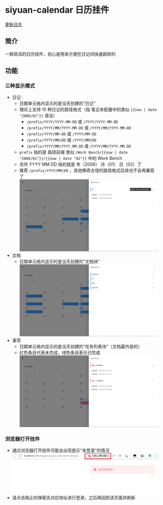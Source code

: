 # siyuan-calendar 日历挂件

[更新日志](./CHANGELOG.md)

## 简介

一款简洁的日历挂件，初心是用来方便在日记间快速跳转的

## 功能

### 三种显示模式

- 日记
  - 日期单元格内显示的是当天创建的“日记”
  - 理论上支持 10 种日记的路径格式（指 笔记本配置中的类似 `{{now | date "2006/01"}}` 语法）
    - `/prefix/YYYY/YYYY-MM-DD`  或  `/YYYY/YYYY-MM-DD`
    - `/prefix/YYYY/MM/YYYY-MM-DD` 或 `/YYYY/MM/YYYY-MM-DD`
    - `/prefix/YYYY/MM-DD` 或 `/YYYY/MM-DD`
    - `/prefix/YYYY/MM/DD` 或 `/YYYY/MM/DD`
    - `/prefix/YYYY/MM/YYYY.MM.DD` 或 `/YYYY/MM/YYYY.MM.DD`
  - `prefix` 指的是 路径前缀  类似  `/Work Bench/{{now | date "2006/01"}}/{{now | date "02"}}` 中的 Work Bench
  - 另外 YYYY MM DD 指的就是 年（2006） 月（01） 日（02）了
  - 推荐 `/prefix/YYYY/MM/DD` ，其他稀奇古怪的路径格式后续也不会再兼容了
![](./preview.png)
- 文档
  - 日期单元格内显示的是当天创建的“文档块”
![](./image/doc.png)
- 事项
  - 日期单元格内显示的是当天创建的“任务列表块”（文档最外层的）
  - 红色条目代表未完成，绿色条目表示已完成
![](./image/task.png)

### 浏览器打开挂件

- 通过浏览器打开挂件可能会出现提示“未登录”的情况
  ![](./image/_1655857256902.png)
- 请点击阻止的弹窗去对应地址进行登录，之后再回到该页面并刷新
  